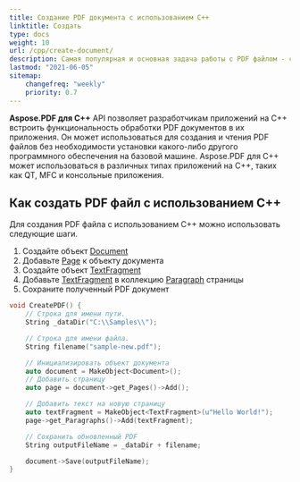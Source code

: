 ```yaml
---
title: Создание PDF документа с использованием C++
linktitle: Создать
type: docs
weight: 10
url: /cpp/create-document/
description: Самая популярная и основная задача работы с PDF файлом - создание документа с нуля. Используйте библиотеку Aspose.PDF для C++.
lastmod: "2021-06-05"
sitemap:
    changefreq: "weekly"
    priority: 0.7
---
```


**Aspose.PDF для C++** API позволяет разработчикам приложений на C++ встроить функциональность обработки PDF документов в их приложения. Он может использоваться для создания и чтения PDF файлов без необходимости установки какого-либо другого программного обеспечения на базовой машине. Aspose.PDF для C++ может использоваться в различных типах приложений на C++, таких как QT, MFC и консольные приложения.

## Как создать PDF файл с использованием C++

Для создания PDF файла с использованием C++ можно использовать следующие шаги.

1. Создайте объект [Document](https://reference.aspose.com/pdf/cpp/class/aspose.pdf.document)
1. Добавьте [Page](https://reference.aspose.com/pdf/cpp/class/aspose.pdf.page/) к объекту документа
1. Создайте объект [TextFragment](https://reference.aspose.com/pdf/cpp/class/aspose.pdf.te_x_fragment/)
1. Добавьте [TextFragment](https://reference.aspose.com/pdf/cpp/class/aspose.pdf.te_x_fragment/) в коллекцию [Paragraph](https://reference.aspose.com/pdf/cpp/class/aspose.pdf.paragraphs/) страницы
1. Сохраните полученный PDF документ

```cpp
void CreatePDF() {
    // Строка для имени пути.
    String _dataDir("C:\\Samples\\");

    // Строка для имени файла.
    String filename("sample-new.pdf");

    // Инициализировать объект документа
    auto document = MakeObject<Document>();
    // Добавить страницу
    auto page = document->get_Pages()->Add();

    // Добавить текст на новую страницу
    auto textFragment = MakeObject<TextFragment>(u"Hello World!");
    page->get_Paragraphs()->Add(textFragment);

    // Сохранить обновленный PDF
    String outputFileName = _dataDir + filename;

    document->Save(outputFileName);
}
```